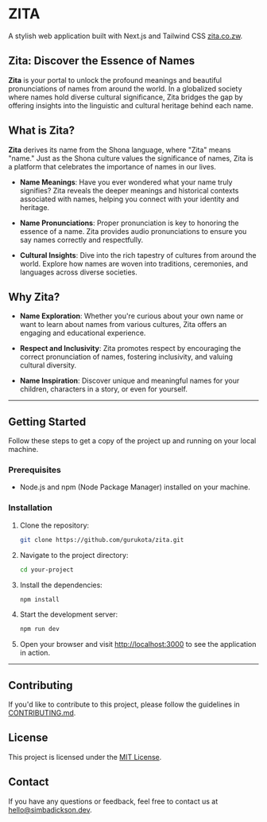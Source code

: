 # ZITA

A stylish web application built with Next.js and Tailwind CSS [zita.co.zw](https://zita.co.zw).

## Zita: Discover the Essence of Names

**Zita** is your portal to unlock the profound meanings and beautiful pronunciations of names from around the world. In a globalized society where names hold diverse cultural significance, Zita bridges the gap by offering insights into the linguistic and cultural heritage behind each name.

## What is Zita?

**Zita** derives its name from the Shona language, where "Zita" means "name." Just as the Shona culture values the significance of names, Zita is a platform that celebrates the importance of names in our lives.

- **Name Meanings**: Have you ever wondered what your name truly signifies? Zita reveals the deeper meanings and historical contexts associated with names, helping you connect with your identity and heritage.

- **Name Pronunciations**: Proper pronunciation is key to honoring the essence of a name. Zita provides audio pronunciations to ensure you say names correctly and respectfully.

- **Cultural Insights**: Dive into the rich tapestry of cultures from around the world. Explore how names are woven into traditions, ceremonies, and languages across diverse societies.

## Why Zita?

- **Name Exploration**: Whether you're curious about your own name or want to learn about names from various cultures, Zita offers an engaging and educational experience.

- **Respect and Inclusivity**: Zita promotes respect by encouraging the correct pronunciation of names, fostering inclusivity, and valuing cultural diversity.

- **Name Inspiration**: Discover unique and meaningful names for your children, characters in a story, or even for yourself.

---

## Getting Started

Follow these steps to get a copy of the project up and running on your local machine.

### Prerequisites

- Node.js and npm (Node Package Manager) installed on your machine.

### Installation

1. Clone the repository:

   ```bash
   git clone https://github.com/gurukota/zita.git
   ```

2. Navigate to the project directory:

   ```bash
   cd your-project
   ```

3. Install the dependencies:

   ```bash
   npm install
   ```

4. Start the development server:

   ```bash
   npm run dev
   ```

5. Open your browser and visit [http://localhost:3000](http://localhost:3000) to see the application in action.

---

## Contributing

If you'd like to contribute to this project, please follow the guidelines in [CONTRIBUTING.md](CONTRIBUTING.md).

## License

This project is licensed under the [MIT License](LICENSE).

## Contact

If you have any questions or feedback, feel free to contact us at [hello@simbadickson.dev](mailto:hello@simbadickson.dev).
